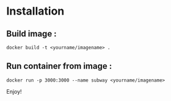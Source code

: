 Installation
==========


## Build image :

```
docker build -t <yourname/imagename> .
```

## Run container from image :

```
docker run -p 3000:3000 --name subway <yourname/imagename>
```

Enjoy!
